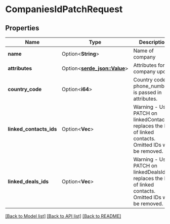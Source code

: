 # CompaniesIdPatchRequest

## Properties

Name | Type | Description | Notes
------------ | ------------- | ------------- | -------------
**name** | Option<**String**> | Name of company | [optional]
**attributes** | Option<[**serde_json::Value**](.md)> | Attributes for company update | [optional]
**country_code** | Option<**i64**> | Country code if phone_number is passed in attributes. | [optional]
**linked_contacts_ids** | Option<**Vec<i64>**> | Warning - Using PATCH on linkedContactIds replaces the list of linked contacts. Omitted IDs will be removed. | [optional]
**linked_deals_ids** | Option<**Vec<String>**> | Warning - Using PATCH on linkedDealsIds replaces the list of linked contacts. Omitted IDs will be removed. | [optional]

[[Back to Model list]](../README.md#documentation-for-models) [[Back to API list]](../README.md#documentation-for-api-endpoints) [[Back to README]](../README.md)


